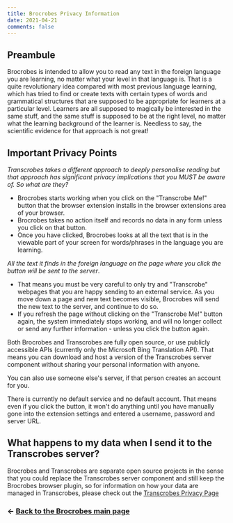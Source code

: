 ```yaml
---
title: Brocrobes Privacy Information
date: 2021-04-21
comments: false
---
```


## Preambule
Brocrobes is intended to allow you to read any text in the foreign language you are learning, no matter what your level in that language is. That is a quite revolutionary idea compared with most previous language learning, which has tried to find or create texts with certain types of words and grammatical structures that are supposed to be appropriate for learners at a particular level. Learners are all supposed to magically be interested in the same stuff, and the same stuff is supposed to be at the right level, no matter what the learning background of the learner is. Needless to say, the scientific evidence for that approach is not great! 

## Important Privacy Points
*Transcrobes takes a different approach to deeply personalise reading but that approach has significant privacy implications that you MUST be aware of. So what are they?*

- Brocrobes starts working when you click on the "Transcrobe Me!" button that the browser extension installs in the browser extensions area of your browser. 
- Brocrobes takes no action itself and records no data in any form unless you click on that button. 
- Once you have clicked, Brocrobes looks at all the text that is in the viewable part of your screen for words/phrases in the language you are learning. 

*All the text it finds in the foreign language on the page where you click the button will be sent to the server*. 

- That means you must be very careful to only try and "Transcrobe" webpages that you are happy sending to an external service. As you move down a page and new text becomes visible, Brocrobes will send the new text to the server, and continue to do so. 
- If you refresh the page without clicking on the "Transcrobe Me!" button again, the system immediately stops working, and will no longer collect or send any further information - unless you click the button again.

Both Brocrobes and Transcrobes are fully open source, or use publicly accessible APIs (currently only the Microsoft Bing Translation API). That means you can download and host a version of the Transcrobes server component without sharing your personal information with anyone. 

You can also use someone else's server, if that person creates an account for you. 

There is currently no default service and no default account. That means even if you click the button, it won't do anything until you have manually gone into the extension settings and entered a username, password and server URL.


## What happens to my data when I send it to the Transcrobes server?
Brocrobes and Transcrobes are separate open source projects in the sense that you could replace the Transcrobes server component and still keep the Brocrobes browser plugin, so for information on how your data are managed in Transcrobes, please check out the [Transcrobes Privacy Page](/page/install/server/server-privacy)

### <- [Back to the Brocrobes main page](/page/install/clients/brocrobes)
